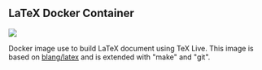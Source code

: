 ## LaTeX Docker Container

[![](https://img.shields.io/docker/cloud/build/brinkab/dockerlatex?style=plastic)](https://hub.docker.com/r/brinkab/dockerlatex/)

Docker image use to build LaTeX document using TeX Live.
This image is based on [blang/latex](https://hub.docker.com/r/blang/latex/) and is extended with "make" and "git".
